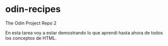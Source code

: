 # odin-recipes
The Odin Project Repo 2

En esta tarea voy a estar demostrando lo que aprendi hasta ahora de todos los conceptos de HTML. 

